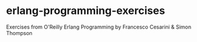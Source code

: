 erlang-programming-exercises
============================

Exercises from O'Reilly Erlang Programming by Francesco Cesarini &amp; Simon Thompson
